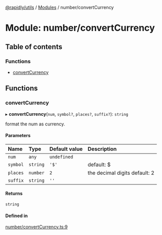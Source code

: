 [@rapidly/utils](../README.md) / [Modules](../modules.md) / number/convertCurrency

# Module: number/convertCurrency

## Table of contents

### Functions

- [convertCurrency](number_convertCurrency.md#convertcurrency)

## Functions

### convertCurrency

▸ **convertCurrency**(`num`, `symbol?`, `places?`, `suffix?`): `string`

format the num as currency.

#### Parameters

| Name | Type | Default value | Description |
| :------ | :------ | :------ | :------ |
| `num` | `any` | `undefined` |  |
| `symbol` | `string` | `'$'` | default: $ |
| `places` | `number` | `2` | the decimal digits default: 2 |
| `suffix` | `string` | `''` |  |

#### Returns

`string`

#### Defined in

[number/convertCurrency.ts:9](https://github.com/canguser/rapidly-utils/blob/fb9ea1f/main/number/convertCurrency.ts#L9)
